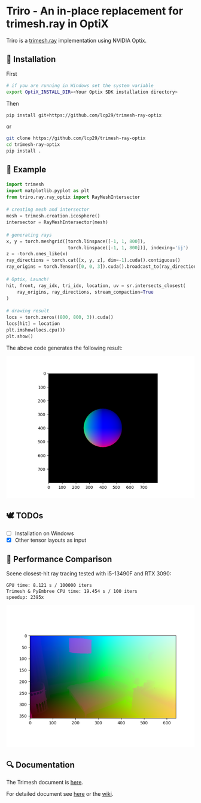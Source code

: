 # Triro - An in-place replacement for trimesh.ray in OptiX

Triro is a [trimesh.ray](https://trimesh.org/trimesh.ray.html) implementation using NVIDIA Optix.

## 🔧️ Installation
First
```sh
# if you are running in Windows set the system variable
export OptiX_INSTALL_DIR=<Your Optix SDK installation directory>
```
Then
```sh
pip install git+https://github.com/lcp29/trimesh-ray-optix
```
or
```sh
git clone https://github.com/lcp29/trimesh-ray-optix
cd trimesh-ray-optix
pip install .
```
## 📖️ Example
```python
import trimesh
import matplotlib.pyplot as plt
from triro.ray.ray_optix import RayMeshIntersector

# creating mesh and intersector
mesh = trimesh.creation.icosphere()
intersector = RayMeshIntersector(mesh)

# generating rays
x, y = torch.meshgrid([torch.linspace([-1, 1, 800]), 
                       torch.linspace([-1, 1, 800])], indexing='ij')
z = -torch.ones_like(x)
ray_directions = torch.cat([x, y, z], dim=-1).cuda().contiguous()
ray_origins = torch.Tensor([0, 0, 3]).cuda().broadcast_to(ray_directions.shape).contiguous()

# Optix, Launch!
hit, front, ray_idx, tri_idx, location, uv = sr.intersects_closest(
    ray_origins, ray_directions, stream_compaction=True
)

# drawing result
locs = torch.zeros((800, 800, 3)).cuda()
locs[hit] = location
plt.imshow(locs.cpu())
plt.show()
```
The above code generates the following result:

![](assets/location.png)

## 🕊️ TODOs

 - [ ] Installation on Windows
 - [x] Other tensor layouts as input

## 🚀️ Performance Comparison

Scene closest-hit ray tracing tested with i5-13490F and RTX 3090:
```
GPU time: 8.121 s / 100000 iters
Trimesh & PyEmbree CPU time: 19.454 s / 100 iters
speedup: 2395x
```

![](assets/testcase.png)

## 🔍️ Documentation

The Trimesh document is [here](https://trimesh.org/trimesh.ray.html).

For detailed document see [here](docs/DOC.md) or the [wiki](https://github.com/lcp29/trimesh-ray-optix/wiki).
